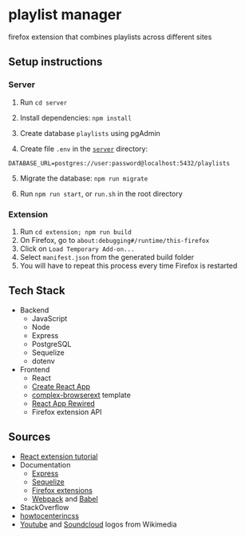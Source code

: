 # playlist manager

firefox extension that combines playlists across different sites

## Setup instructions

### Server

1. Run `cd server`

2. Install dependencies: `npm install`

3. Create database `playlists` using pgAdmin

4. Create file `.env` in the [`server`](server/) directory:

```
DATABASE_URL=postgres://user:password@localhost:5432/playlists
```

5. Migrate the database: `npm run migrate`

6. Run `npm run start`, or `run.sh` in the root directory

### Extension

1. Run `cd extension; npm run build`
1. On Firefox, go to `about:debugging#/runtime/this-firefox`
1. Click on `Load Temporary Add-on...`
1. Select `manifest.json` from the generated build folder
1. You will have to repeat this process every time Firefox is restarted

## Tech Stack

- Backend
  - JavaScript
  - Node
  - Express
  - PostgreSQL
  - Sequelize
  - dotenv
- Frontend
  - React
  - [Create React App](https://github.com/facebook/create-react-app)
  - [complex-browserext](https://www.npmjs.com/package/cra-template-complex-browserext) template
  - [React App Rewired](https://github.com/timarney/react-app-rewired)
  - Firefox extension API

## Sources

- [React extension tutorial](https://medium.com/swlh/bootstrapping-complex-chrome-firefox-edge-extensions-with-create-react-app-667be8df35d7)
- Documentation
  - [Express](https://expressjs.com/en/guide/routing.html)
  - [Sequelize](https://sequelize.org/docs/v6/)
  - [Firefox extensions](https://developer.mozilla.org/en-US/docs/Mozilla/Add-ons/WebExtensions)
  - [Webpack](https://webpack.js.org/concepts/) and [Babel](https://babeljs.io/docs/)
- StackOverflow
- [howtocenterincss](http://howtocenterincss.com/)
- [Youtube](https://commons.wikimedia.org/wiki/File:YouTube_Logo_2017.svg) and [Soundcloud](https://commons.wikimedia.org/wiki/File:Soundcloud_logo.svg) logos from Wikimedia
